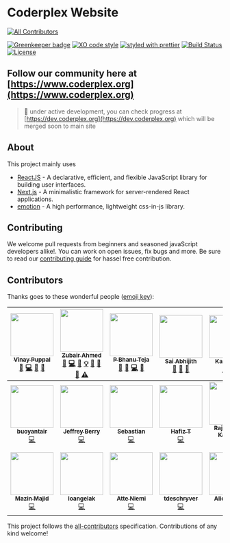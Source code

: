 # Coderplex Website

[![All Contributors](https://img.shields.io/badge/all_contributors-19-orange.svg?style=flat-square)](#contributors)

[![Greenkeeper badge](https://badges.greenkeeper.io/coderplex/coderplex.svg)](https://greenkeeper.io/) [![XO code style](https://img.shields.io/badge/code_style-XO-5ed9c7.svg)](https://github.com/sindresorhus/xo) [![styled with prettier](https://img.shields.io/badge/styled_with-prettier-ff69b4.svg)](https://github.com/prettier/prettier) [![Build Status](https://travis-ci.org/coderplex/coderplex.svg?branch=master)](https://travis-ci.org/coderplex/coderplex) [![License](https://img.shields.io/badge/License-BSD%203--Clause-blue.svg)](https://github.com/coderplex/coderplex/blob/master/LICENSE)

## Follow our community here at [https://www.coderplex.org](https://www.coderplex.org)

> :construction: under active development, you can check progress at [https://dev.coderplex.org](https://dev.coderplex.org) which will be merged soon to main site

## About

This project mainly uses

* [ReactJS](https://reactjs.org/) - A declarative, efficient, and flexible JavaScript library for building user interfaces.
* [Next.js](https://github.com/zeit/next.js/) - A minimalistic framework for server-rendered React applications.
* [emotion](https://emotion.sh) - A high performance, lightweight css-in-js library.

## Contributing

We welcome pull requests from beginners and seasoned javaScript developers alike!. You can work on open issues, fix bugs and more. Be sure to read our [contributing guide](https://github.com/coderplex/coderplex/blob/develop/.github/CONTRIBUTING.md) for hassel free contribution.

## Contributors

Thanks goes to these wonderful people ([emoji key](https://github.com/kentcdodds/all-contributors#emoji-key)):

<!-- ALL-CONTRIBUTORS-LIST:START - Do not remove or modify this section -->
<!-- prettier-ignore -->
| [<img src="https://avatars1.githubusercontent.com/u/8843216?v=4" width="100px;"/><br /><sub><b>Vinay Puppal</b></sub>](https://www.vinaypuppal.com/)<br />[🐛](https://github.com/coderplex/coderplex/issues?q=author%3Avinaypuppal "Bug reports") [💻](https://github.com/coderplex/coderplex/commits?author=vinaypuppal "Code") [🤔](#ideas-vinaypuppal "Ideas, Planning, & Feedback") [👀](#review-vinaypuppal "Reviewed Pull Requests") | [<img src="https://avatars2.githubusercontent.com/u/17708702?v=4" width="100px;"/><br /><sub><b>Zubair Ahmed</b></sub>](https://in.linkedin.com/in/mzubairahmed)<br />[🐛](https://github.com/coderplex/coderplex/issues?q=author%3AM-ZubairAhmed "Bug reports") [💻](https://github.com/coderplex/coderplex/commits?author=M-ZubairAhmed "Code") [📖](https://github.com/coderplex/coderplex/commits?author=M-ZubairAhmed "Documentation") [💡](#example-M-ZubairAhmed "Examples") [🤔](#ideas-M-ZubairAhmed "Ideas, Planning, & Feedback") [🔌](#plugin-M-ZubairAhmed "Plugin/utility libraries") [👀](#review-M-ZubairAhmed "Reviewed Pull Requests") [⚠️](https://github.com/coderplex/coderplex/commits?author=M-ZubairAhmed "Tests") | [<img src="https://avatars3.githubusercontent.com/u/17903466?v=4" width="100px;"/><br /><sub><b>P Bhanu Teja</b></sub>](https://github.com/pbteja1998)<br />[💬](#question-pbteja1998 "Answering Questions") [🐛](https://github.com/coderplex/coderplex/issues?q=author%3Apbteja1998 "Bug reports") [💻](https://github.com/coderplex/coderplex/commits?author=pbteja1998 "Code") [🤔](#ideas-pbteja1998 "Ideas, Planning, & Feedback") | [<img src="https://avatars0.githubusercontent.com/u/23223985?v=4" width="100px;"/><br /><sub><b>Sai Abhijith</b></sub>](https://github.com/saiabhijitht)<br />[🎨](#design-saiabhijitht "Design") [🤔](#ideas-saiabhijitht "Ideas, Planning, & Feedback") [👀](#review-saiabhijitht "Reviewed Pull Requests") | [<img src="https://avatars1.githubusercontent.com/u/6577624?v=4" width="100px;"/><br /><sub><b>Kapil Dutta</b></sub>](http://duttakapil.github.io/)<br />[🐛](https://github.com/coderplex/coderplex/issues?q=author%3Aduttakapil "Bug reports") [🤔](#ideas-duttakapil "Ideas, Planning, & Feedback") [👀](#review-duttakapil "Reviewed Pull Requests") | [<img src="https://avatars0.githubusercontent.com/u/15874356?v=4" width="100px;"/><br /><sub><b>Shiva Krishna Yadav</b></sub>](https://github.com/shivakrishna9)<br />[💻](https://github.com/coderplex/coderplex/commits?author=shivakrishna9 "Code") | [<img src="https://avatars2.githubusercontent.com/u/14841940?v=4" width="100px;"/><br /><sub><b>Vineeth Kanaparthi</b></sub>](https://github.com/VineethKanaparthi)<br />[💻](https://github.com/coderplex/coderplex/commits?author=VineethKanaparthi "Code") |
| :---: | :---: | :---: | :---: | :---: | :---: | :---: |
| [<img src="https://avatars2.githubusercontent.com/u/5159834?v=4" width="100px;"/><br /><sub><b>buoyantair</b></sub>](https://github.com/buoyantair)<br />[💻](https://github.com/coderplex/coderplex/commits?author=buoyantair "Code") | [<img src="https://avatars2.githubusercontent.com/u/5133505?v=4" width="100px;"/><br /><sub><b>Jeffrey Berry</b></sub>](https://github.com/jberry93)<br />[💻](https://github.com/coderplex/coderplex/commits?author=jberry93 "Code") | [<img src="https://avatars2.githubusercontent.com/u/6535023?v=4" width="100px;"/><br /><sub><b>Sebastian</b></sub>](https://github.com/HerrVoennchen)<br />[💻](https://github.com/coderplex/coderplex/commits?author=HerrVoennchen "Code") | [<img src="https://avatars3.githubusercontent.com/u/15249170?v=4" width="100px;"/><br /><sub><b>Hafiz T</b></sub>](https://github.com/hafiz703)<br />[💻](https://github.com/coderplex/coderplex/commits?author=hafiz703 "Code") | [<img src="https://avatars0.githubusercontent.com/u/13974570?v=4" width="100px;"/><br /><sub><b>Raja Sekhar Karanam</b></sub>](https://github.com/rkaranam)<br />[💻](https://github.com/coderplex/coderplex/commits?author=rkaranam "Code") | [<img src="https://avatars0.githubusercontent.com/u/2767425?v=4" width="100px;"/><br /><sub><b>sreenivas alapati</b></sub>](https://twitter.com/CgCnu)<br />[💻](https://github.com/coderplex/coderplex/commits?author=cg-cnu "Code") | [<img src="https://avatars0.githubusercontent.com/u/11747818?v=4" width="100px;"/><br /><sub><b>Luis Lacruz</b></sub>](https://about.me/luislacruz)<br />[💻](https://github.com/coderplex/coderplex/commits?author=luixlacrux "Code") |
| [<img src="https://avatars0.githubusercontent.com/u/32811957?v=4" width="100px;"/><br /><sub><b>Mazin Majid</b></sub>](https://github.com/majidmazin)<br />[💻](https://github.com/coderplex/coderplex/commits?author=majidmazin "Code") | [<img src="https://avatars0.githubusercontent.com/u/22547780?v=4" width="100px;"/><br /><sub><b>loangelak</b></sub>](https://github.com/loangelak)<br />[💻](https://github.com/coderplex/coderplex/commits?author=loangelak "Code") | [<img src="https://avatars0.githubusercontent.com/u/4998544?v=4" width="100px;"/><br /><sub><b>Atte Niemi</b></sub>](http://twitter.com/HursCode)<br />[💻](https://github.com/coderplex/coderplex/commits?author=hur "Code") | [<img src="https://avatars1.githubusercontent.com/u/28659384?v=4" width="100px;"/><br /><sub><b>tdeschryver</b></sub>](https://github.com/tdeschryver)<br />[💻](https://github.com/coderplex/coderplex/commits?author=tdeschryver "Code") | [<img src="https://avatars1.githubusercontent.com/u/5432702?v=4" width="100px;"/><br /><sub><b>Alicia Perez</b></sub>](http://www.linkedin.com/in/aliciapr)<br />[💻](https://github.com/coderplex/coderplex/commits?author=aliciaphes "Code") |
<!-- ALL-CONTRIBUTORS-LIST:END -->

This project follows the [all-contributors](https://github.com/kentcdodds/all-contributors) specification. Contributions of any kind welcome!
